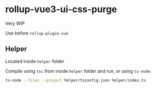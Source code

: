 # rollup-vue3-ui-css-purge

Very WIP

Use before `rollup-plugin-vue`

## Helper

Located inside `helper` folder

Compile using `tsc` from inside `helper` folder and run, or using `ts-node`:

```sh
ts-node --files --project helper/tsconfig.json helper/index.ts
```
